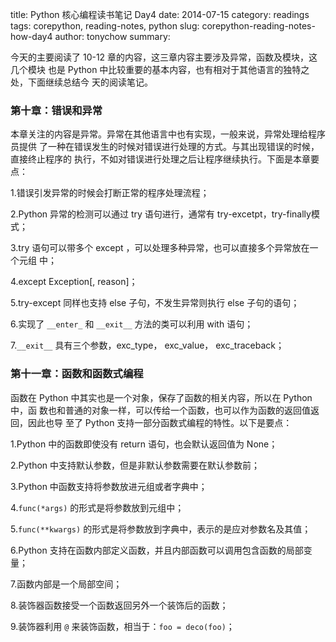 title: Python 核心编程读书笔记 Day4
date: 2014-07-15
category: readings
tags: corepython, reading-notes, python
slug: corepython-reading-notes-how-day4
author: tonychow
summary:

今天的主要阅读了 10-12 章的内容，这三章内容主要涉及异常，函数及模块，这几个模块
也是 Python 中比较重要的基本内容，也有相对于其他语言的独特之处，下面继续总结今
天的阅读笔记。

### 第十章：错误和异常

本章关注的内容是异常。异常在其他语言中也有实现，一般来说，异常处理给程序员提供
了一种在错误发生的时候对错误进行处理的方式。与其出现错误的时候，直接终止程序的
执行，不如对错误进行处理之后让程序继续执行。下面是本章要点：

1.错误引发异常的时候会打断正常的程序处理流程；

2.Python 异常的检测可以通过 try 语句进行，通常有 try-excetpt，try-finally模式；

3.try 语句可以带多个 except ，可以处理多种异常，也可以直接多个异常放在一个元组
中；

4.except Exception[, reason]；

5.try-except 同样也支持 else 子句，不发生异常则执行 else 子句的语句；

6.实现了 `__enter_` 和 `__exit__` 方法的类可以利用 with 语句；

7.`__exit__` 具有三个参数，exc_type， exc_value， exc_traceback；

<!--more-->

### 第十一章：函数和函数式编程

函数在 Python 中其实也是一个对象，保存了函数的相关内容，所以在 Python 中，函
数也和普通的对象一样，可以传给一个函数，也可以作为函数的返回值返回，因此也导
至了 Python 支持一部分函数式编程的特性。以下是要点：

1.Python 中的函数即使没有 return 语句，也会默认返回值为 None；

2.Python 中支持默认参数，但是非默认参数需要在默认参数前；

3.Python 中函数支持将参数放进元组或者字典中；

4.`func(*args)` 的形式是将参数放到元组中；

5.`func(**kwargs)` 的形式是将参数放到字典中，表示的是应对参数名及其值；

6.Python 支持在函数内部定义函数，并且内部函数可以调用包含函数的局部变量；

7.函数内部是一个局部空间；

8.装饰器函数接受一个函数返回另外一个装饰后的函数；

9.装饰器利用 `@` 来装饰函数，相当于：`foo = deco(foo)`；
